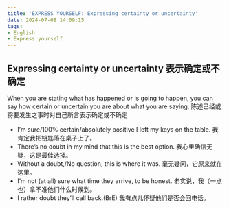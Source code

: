 ```yaml
---
title: 'EXPRESS YOURSELF: Expressing certainty or uncertainty'
date: 2024-07-08 14:09:15
tags:
- English
- Express yourself
---
```


## Expressing certainty or uncertainty 表示确定或不确定

When you are stating what has happened or is going to happen, you can say how certain or uncertain you are about what you are saying. 陈述已经或将要发生之事时对自己所言表示确定或不确定
- I’m sure/100% certain/absolutely positive I left my keys on the table. 
我肯定我把钥匙落在桌子上了。
- There’s no doubt in my mind that this is the best option. 
我心里确信无疑，这是最佳选择。
- Without a doubt,/No question, this is where it was. 
毫无疑问，它原来就在这里。
- I’m not (at all) sure what time they arrive, to be honest. 
老实说，我（一点也）拿不准他们什么时候到。
- I rather doubt they’ll call back.(BrE) 
我有点儿怀疑他们是否会回电话。